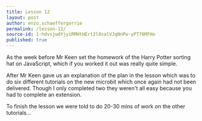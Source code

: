 ```yaml
---
title: Lesson 12
layout: post
author: enzo.schaeffergorrie
permalink: /lesson-12/
source-id: 1-hdvsjwdYjyiRMHtHErt2l8salVJqNnPw-yPT76MFHo
published: true
---
```

As the week before Mr Keen set the homework of the Harry Potter sorting hat on JavaScript, which if you worked it out was really quite simple.

After Mr Keen gave us an explanation of the plan in the lesson which was to do six different tutorials on the new microbit which once again had not been delivered. Though I only completed two they weren't all easy because you had to complete an extension.

To finish the lesson we were told to do 20-30 mins of work on the other tutorials...

